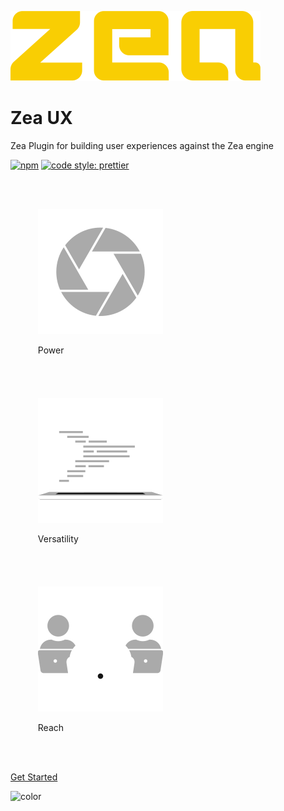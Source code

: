 [//]: <> (Author: Michael Smith)
[//]: <> (Date: May 22, 2020)

![logo](_media/logo-zea.svg)

# Zea UX

Zea Plugin for building user experiences against the Zea engine

[![npm](https://img.shields.io/npm/v/@zeainc/zea-ux?style=flat-square)](https://www.npmjs.com/package/@zeainc/zea-ux)
[![code style: prettier](https://img.shields.io/badge/code_style-prettier-ff69b4.svg?style=flat-square)](https://github.com/prettier/prettier)


<ul style="display:inline-block">

<li style="display:inline-block; padding:20px;">

![power](_media/icon-power.svg)

Power

</li>

<li style="display:inline-block; padding:20px;">

![versatility](_media/icon-versatility.svg)

Versatility

</li>
<li style="display:inline-block; padding:20px;">

![reach](_media/icon-reach.svg)

Reach

</li>
</ul>

[Get Started](README.md)

<!-- background color -->

![color](#333333)
